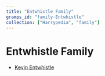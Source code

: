 ```yaml
---
title: "Entwhistle Family"
gramps_id: "family-Entwhistle"
collection: ["Harrypedia", "family"]
---
```


# Entwhistle Family

- [Kevin Entwhistle](/Harrypedia/people/Entwhistle/Kevin/)
